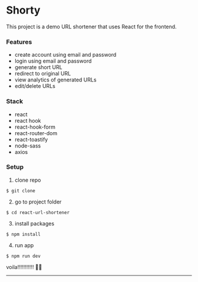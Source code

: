 # Shorty

This project is a demo URL shortener that uses React for the frontend.

### Features

- create account using email and password
- login using email and password
- generate short URL
- redirect to original URL
- view analytics of generated URLs
- edit/delete URLs

### Stack

- react
- react hook
- react-hook-form
- react-router-dom
- react-toastify
- node-sass
- axios

### Setup

1. clone repo

```
$ git clone
```

2. go to project folder

```
$ cd react-url-shortener
```

3. install packages

```
$ npm install
```

4. run app

```
$ npm run dev
```

voila!!!!!!!!!!! 🤳🎉

---
